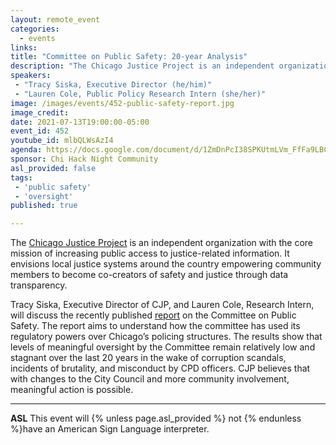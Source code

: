 ```yaml
---
layout: remote_event
categories:
  - events
links: 
title: "Committee on Public Safety: 20-year Analysis"
description: "The Chicago Justice Project is an independent organization with the core mission of increasing public access to justice-related information. Tracy Siska, Executive Director of CJP, and Lauren Cole, Research Intern, will discuss the recently published report on the Committee on Public Safety."
speakers:
 - "Tracy Siska, Executive Director (he/him)"
 - "Lauren Cole, Public Policy Research Intern (she/her)"
image: /images/events/452-public-safety-report.jpg
image_credit:
date: 2021-07-13T19:00:00-05:00
event_id: 452
youtube_id: mlbQLWsAzI4
agenda: https://docs.google.com/document/d/1ZmDnPcI38SPKUtmLVm_FfFa9LBC9lMYc23knwyjp5XI/edit?usp=sharing
sponsor: Chi Hack Night Community
asl_provided: false
tags: 
 - 'public safety'
 - 'oversight'
published: true

---
```


The [Chicago Justice Project](https://chicagojustice.org/) is an independent organization with the core mission of increasing public access to justice-related information. It envisions local justice systems around the country empowering community members to become co-creators of safety and justice through data transparency.

Tracy Siska, Executive Director of CJP, and Lauren Cole, Research Intern, will discuss the recently published [report](https://chicagojustice.org/2021/06/08/committee-on-public-safety-20-year-analysis/) on the Committee on Public Safety. The  report aims to understand how the committee has used its regulatory powers over Chicago’s policing structures. The results show that levels of meaningful oversight by the Committee remain relatively low and stagnant over the last 20 years in the wake of corruption scandals, incidents of brutality, and misconduct by CPD officers. CJP believes that with changes to the City Council and more community involvement, meaningful action is possible.

---

**ASL** This event will {% unless page.asl_provided %} not {% endunless %}have an American Sign Language interpreter.
